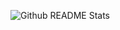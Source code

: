 ![Github README Stats](https://github-readme-stats.vercel.app/api?username=lazy-minjoo&show_icons=true&theme=dracula)

